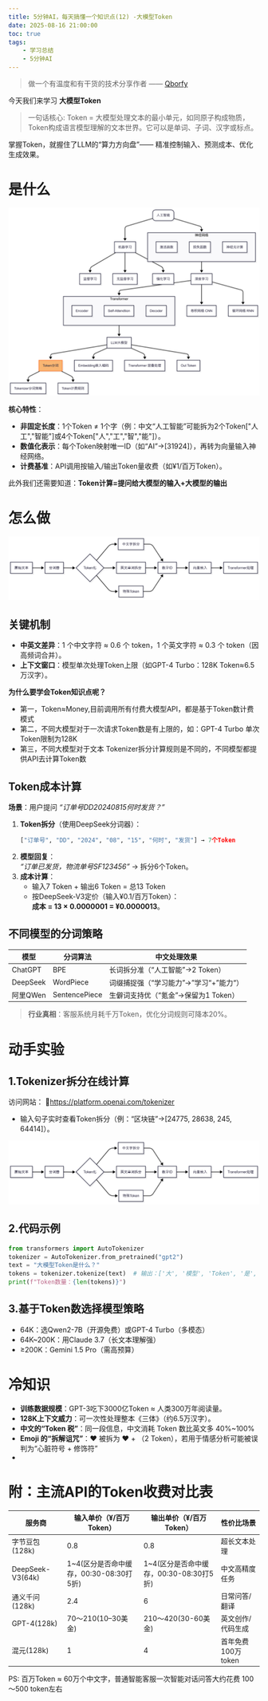 ```yaml
---
title: 5分钟AI，每天搞懂一个知识点(12) -大模型Token
date: 2025-08-16 21:00:00
toc: true
tags:
    - 学习总结
    - 5分钟AI
---
```


> 做一个有温度和有干货的技术分享作者 —— [Qborfy](https://qborfy.com)

今天我们来学习 **大模型Token**

> 一句话核心: Token = 大模型处理文本的最小单元​​，如同原子构成物质，Token构成语言模型理解的文本世界。它可以是单词、子词、汉字或标点。

掌握Token，就握住了LLM的“算力方向盘”—— 精准控制输入、预测成本、优化生成效果。

<!-- more -->

# 是什么

![5分钟AI知识网络图](/assets/img/ailearn/daily/12/1.png)

**核心特性**： 

- **非固定长度**：1个Token ≠ 1个字（例：中文“人工智能”可能拆为2个Token["人工","智能"]或4个Token["人","工","智","能"]）。  
- **数值化表示**：每个Token映射唯一ID（如“AI”→[31924]），再转为向量输入神经网络。  
- **计费基准**：API调用按输入/输出Token量收费（如¥1/百万Token）。  

此外我们还需要知道：**Token计算=提问给大模型的输入+大模型的输出**

# 怎么做

![图解Token工作流](/assets/img/ailearn/daily/12/2.png)

## 关键机制

- **中英文差异**：1 个中文字符 ≈ 0.6 个 token，1 个英文字符 ≈ 0.3 个 token（因高频词合并）。  
- **上下文窗口**：模型单次处理Token上限（如GPT-4 Turbo：128K Token≈6.5万汉字）。  

**为什么要学会Token知识点呢？**

- 第一，Token≈Money,目前调用所有付费大模型API，都是基于Token数计费模式
- 第二，不同大模型对于一次请求Token数是有上限的，如：GPT-4 Turbo 单次Token限制为128K 
- 第三，不同大模型对于文本 Tokenizer拆分计算规则是不同的，不同模型都提供API去计算Token数

## Token成本计算

**场景**：用户提问 *“订单号DD20240815何时发货？”*  
1. **Token拆分**（使用DeepSeek分词器）：  
   ```python
   ["订单号", "DD", "2024", "08", "15", "何时", "发货"] → 7个Token
   ```
2. **模型回复**：  
   *“订单已发货，物流单号SF123456”* → 拆分6个Token。  
3. **成本计算**：  
   - 输入7 Token + 输出6 Token = 总13 Token  
   - 按DeepSeek-V3定价（输入¥0.1/百万Token）：  
     **成本 = 13 × 0.0000001 = ¥0.0000013**。 

## 不同模型的分词策略

| **模型**   | 分词算法     | 中文处理效果                |  
|------------|--------------|---------------------------|  
| ChatGPT    | BPE          | 长词拆分准（“人工智能”→2 Token） |  
| DeepSeek   | WordPiece    | 词缀捕捉强（“学习能力”→”学习“+”能力“） |  
| 阿里QWen   | SentencePiece| 生僻词支持优（“氪金”→保留为1 Token） |  

> **行业真相**：客服系统月耗千万Token，优化分词规则可降本20%。   

# 动手实验

## 1.Tokenizer拆分在线计算  

访问网站： 🔗[https://platform.openai.com/tokenizer ](https://huggingface.co/spaces/Xenova/the-tokenizer-playground) 

- 输入句子实时查看Token拆分（例：“区块链”→[24775, 28638, 245, 64414]）。  

![Tokenizer拆分](/assets/img/ailearn/daily/12/2.png)

## 2.代码示例

```python
from transformers import AutoTokenizer
tokenizer = AutoTokenizer.from_pretrained("gpt2")
text = "大模型Token是什么？"
tokens = tokenizer.tokenize(text)  # 输出：['大', '模型', 'Token', '是', '什么', '？']
print(f"Token数量：{len(tokens)}")
```

## 3.基于Token数选择模型策略

- 64K：选Qwen2-7B（开源免费）或GPT-4 Turbo（多模态）
- 64K~200K：用Claude 3.7（长文本理解强）
- ≥200K：Gemini 1.5 Pro（需高预算）

# 冷知识
 
- **训练数据规模**：GPT-3吃下3000亿Token ≈ 人类300万年阅读量。  
- **128K上下文威力**：可一次性处理整本《三体》（约6.5万汉字）。  
- **中文的“Token 税”​**：同一段信息，中文消耗 Token 数比英文多 ​​40%~100%​​
- **​​Emoji 的“拆解诅咒”​**：❤️ 被拆为 ​​♥ + ️​​（2 Token），若用于情感分析可能被误判为“心脏符号 + 修饰符”
- 

# 附：主流API的Token收费对比表
| **服务商**   | 输入单价（¥/百万Token） | 输出单价（¥/百万Token） | 性价比场景          |  
|--------------|------------------------|------------------------|-------------------|  
| 字节豆包(128k)    | 0.8                 | 0.8                | 超长文本处理        |  
| DeepSeek-V3(64k)  | 1~4(区分是否命中缓存，00:30-08:30打5折) | 1~4(区分是否命中缓存，00:30-08:30打5折)                   | 中文高精度任务      |  
| 通义千问(128k)      | 2.4                  | 6                  | 日常问答/翻译       |  
| GPT-4(128k)       | 70～210(10–30美金)                | 210～420(30-60美金)                | 英文创作/代码生成   |   
| 混元(128k) |  1 | 4 | 首年免费100万token |
 
PS: 百万Token ≈ 60万个中文字，普通智能客服一次智能对话问答大约花费 100～500 token左右